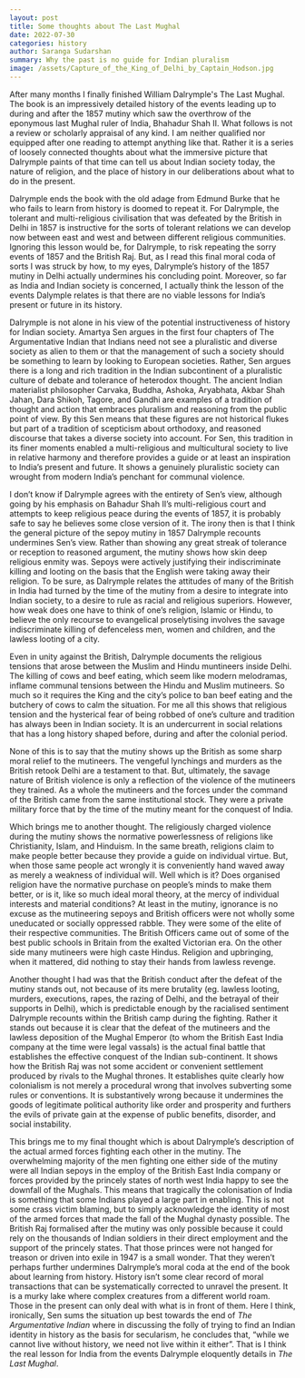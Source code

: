 ```yaml
---
layout: post
title: Some thoughts about The Last Mughal
date: 2022-07-30
categories: history
author: Saranga Sudarshan
summary: Why the past is no guide for Indian pluralism
image: /assets/Capture_of_the_King_of_Delhi_by_Captain_Hodson.jpg
---
```

After many months I finally finished William Dalrymple's The Last Mughal. The book is an impressively detailed history of the events leading up to during and after the 1857 mutiny which saw the overthrow of the eponymous last Mughal ruler of India, Bhahadur Shah II.  What follows is not a review or scholarly appraisal of any kind. I am neither qualified nor equipped after one reading to attempt anything like that. Rather it is a series of loosely connected thoughts about what the immersive picture that Dalrymple paints of that time can tell us about Indian society today, the nature of religion, and the place of history in our deliberations about what to do in the present.

Dalrymple ends the book with the old adage from Edmund Burke that he who fails to learn from history is doomed to repeat it. For Dalrymple, the tolerant and multi-religious civilisation that was defeated by the British in Delhi in 1857 is instructive for the sorts of tolerant relations we can develop now between east and west and between different religious communities. Ignoring this lesson would be, for Dalrymple, to risk repeating the sorry events of 1857 and the British Raj. But, as I read this final moral coda of sorts I was struck by how, to my eyes, Dalrymple’s history of the 1857 mutiny in Delhi actually undermines his concluding point. Moreover, so far as India and Indian society is concerned, I actually think the lesson of the events Dalymple relates is that there are no viable lessons for India’s present or future in its history.

Dalrymple is not alone in his view of the potential instructiveness of history for Indian society. Amartya Sen argues in the first four chapters of The Argumentative Indian that Indians need not see a pluralistic and diverse society as alien to them or that the management of such a society should be something to learn by looking to European societies. Rather, Sen argues there is a long and rich tradition in the Indian subcontinent of a pluralistic culture of debate and tolerance of heterodox thought. The ancient Indian materialist philosopher Carvaka, Buddha, Ashoka, Aryabhata, Akbar Shah Jahan, Dara Shikoh, Tagore, and Gandhi are examples of a tradition of thought and action that embraces pluralism and reasoning from the public point of view. By this Sen means that these figures are not historical flukes but part of a tradition of scepticism about orthodoxy, and reasoned discourse that takes a diverse society into account. For Sen, this tradition in its finer moments enabled a multi-religious and multicultural society to live in relative harmony and therefore provides a guide or at least an inspiration to India’s present and future. It shows a genuinely pluralistic society can wrought from modern India’s penchant for communal violence.

I don’t know if Dalrymple agrees with the entirety of Sen’s view, although going by his emphasis on Bahadur Shah II’s multi-religious court and attempts to keep religious peace during the events of 1857, it is probably safe to say he believes some close version of it. The irony then is that I think the general picture of the sepoy mutiny in 1857 Dalrymple recounts undermines Sen’s view. Rather than showing any great streak of tolerance or reception to reasoned argument, the mutiny shows how skin deep religious enmity was. Sepoys were actively justifying their indiscriminate killing and looting on the basis that the English were taking away their religion. To be sure, as Dalrymple relates the attitudes of many of the British in India had turned by the time of the mutiny from a desire to integrate into Indian society, to a desire to rule as racial and religious superiors. However, how weak does one have to think of one’s religion, Islamic or Hindu, to believe the only recourse to evangelical proselytising involves the savage indiscriminate killing of defenceless men, women and children, and the lawless looting of a city.

Even in unity against the British, Dalrymple documents the religious tensions that arose between the Muslim and Hindu muntineers inside Delhi. The killing of cows and beef eating, which seem like modern melodramas, inflame communal tensions between the Hindu and Muslim mutineers. So much so it requires the King and the city’s police to ban beef eating and the butchery of cows to calm the situation. For me all this shows that religious tension and the hysterical fear of being robbed of one’s culture and tradition has always been in Indian society. It is an undercurrent in social relations that has a long history shaped before, during and after the colonial period.

None of this is to say that the mutiny shows up the British as some sharp moral relief to the mutineers. The vengeful lynchings and murders as the British retook Delhi are a testament to that. But, ultimately, the savage nature of British violence is only a reflection of the violence of the mutineers they trained. As a whole the mutineers and the forces under the command of the British came from the same institutional stock. They were a private military force that by the time of the mutiny meant for the conquest of India.

Which brings me to another thought. The religiously charged violence during the mutiny shows the normative powerlessness of religions like Christianity, Islam, and Hinduism. In the same breath, religions claim to make people better because they provide a guide on individual virtue. But, when those same people act wrongly it is conveniently hand waved away as merely a weakness of individual will. Well which is it? Does organised religion have the normative purchase on people’s minds to make them better, or is it, like so much ideal moral theory, at the mercy of individual interests and material conditions? At least in the mutiny, ignorance is no excuse as the mutineering sepoys and British officers were not wholly some uneducated or socially oppressed rabble. They were some of the elite of their respective communities. The British Officers came out of some of the best public schools in Britain from the exalted Victorian era. On the other side many mutineers were high caste Hindus. Religion and upbringing, when it mattered, did nothing to stay their hands from lawless revenge.

Another thought I had was that the British conduct after the defeat of the mutiny stands out, not because of its mere brutality (eg. lawless looting, murders, executions, rapes, the razing of Delhi, and the betrayal of their supports in Delhi), which is predictable enough by the racialised sentiment Dalrymple recounts within the British camp during the fighting. Rather it stands out because it is clear that the defeat of the mutineers and the lawless deposition of the Mughal Emperor (to whom the British East India company at the time were legal vassals) is the actual final battle that establishes the effective conquest of the Indian sub-continent. It shows how the British Raj was not some accident or convenient settlement produced by rivals to the Mughal thrones. It establishes quite clearly how colonialism is not merely a procedural wrong that involves subverting some rules or conventions. It is substantively wrong because it undermines the goods of legitimate political authority like order and prosperity and furthers the evils of private gain at the expense of public benefits, disorder, and social instability.

This brings me to my final thought which is about Dalrymple’s description of the actual armed forces fighting each other in the mutiny. The overwhelming majority of the men fighting one either side of the mutiny were all Indian sepoys in the employ of the British East India company or forces provided by the princely states of north west India happy to see the downfall of the Mughals. This means that tragically the colonisation of India is something that some Indians played a large part in enabling. This is not some crass victim blaming, but to simply acknowledge the identity of most of the armed forces that made the fall of the Mughal dynasty possible. The British Raj formalised after the mutiny was only possible because it could rely on the thousands of Indian soldiers in their direct employment and the support of the princely states. That those princes were not hanged for treason or driven into exile in 1947 is a small wonder. That they weren’t perhaps further undermines Dalrymple’s moral coda at the end of the book about learning from history. History isn’t some clear record of moral transactions that can be systematically corrected to unravel the present. It is a murky lake where complex creatures from a different world roam. Those in the present can only deal with what is in front of them. Here I think, ironically, Sen sums the situation up best towards the end of *The Argumentative Indian* where in discussing the folly of trying to find an Indian identity in history as the basis for secularism, he concludes that, “while we cannot live without history, we need not live within it either”. That is I think the real lesson for India from the events Dalrymple eloquently details in *The Last Mughal*.

